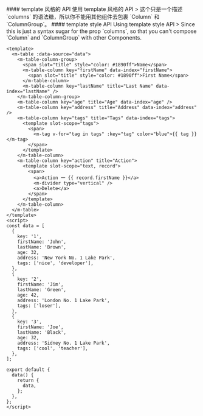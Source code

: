 <cn>
#### template 风格的 API
使用 template 风格的 API
> 这个只是一个描述 `columns` 的语法糖，所以你不能用其他组件去包裹 `Column` 和 `ColumnGroup`。
</cn>

<us>
#### template style API
Using template style API
> Since this is just a syntax sugar for the prop `columns`, so that you can't compose `Column` and `ColumnGroup` with other Components.
</us>

```vue
<template>
  <m-table :data-source="data">
    <m-table-column-group>
      <span slot="title" style="color: #1890ff">Name</span>
      <m-table-column key="firstName" data-index="firstName">
        <span slot="title" style="color: #1890ff">First Name</span>
      </m-table-column>
      <m-table-column key="lastName" title="Last Name" data-index="lastName" />
    </m-table-column-group>
    <m-table-column key="age" title="Age" data-index="age" />
    <m-table-column key="address" title="Address" data-index="address" />
    <m-table-column key="tags" title="Tags" data-index="tags">
      <template slot-scope="tags">
        <span>
          <m-tag v-for="tag in tags" :key="tag" color="blue">{{ tag }}</m-tag>
        </span>
      </template>
    </m-table-column>
    <m-table-column key="action" title="Action">
      <template slot-scope="text, record">
        <span>
          <a>Action 一 {{ record.firstName }}</a>
          <m-divider type="vertical" />
          <a>Delete</a>
        </span>
      </template>
    </m-table-column>
  </m-table>
</template>
<script>
const data = [
  {
    key: '1',
    firstName: 'John',
    lastName: 'Brown',
    age: 32,
    address: 'New York No. 1 Lake Park',
    tags: ['nice', 'developer'],
  },
  {
    key: '2',
    firstName: 'Jim',
    lastName: 'Green',
    age: 42,
    address: 'London No. 1 Lake Park',
    tags: ['loser'],
  },
  {
    key: '3',
    firstName: 'Joe',
    lastName: 'Black',
    age: 32,
    address: 'Sidney No. 1 Lake Park',
    tags: ['cool', 'teacher'],
  },
];

export default {
  data() {
    return {
      data,
    };
  },
};
</script>
```
